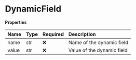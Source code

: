 # DynamicField

**Properties**

| Name  | Type | Required | Description                |
| :---- | :--- | :------- | :------------------------- |
| name  | str  | ❌       | Name of the dynamic field  |
| value | str  | ❌       | Value of the dynamic field |
